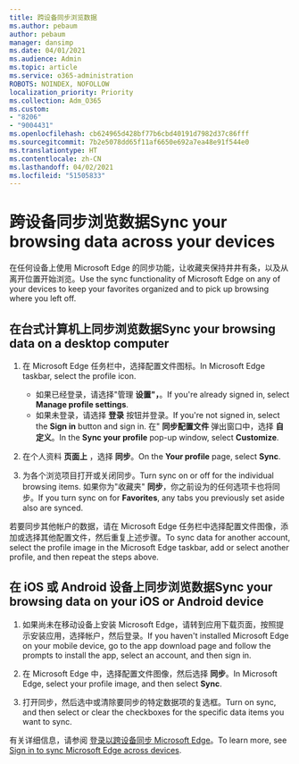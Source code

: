 ```yaml
---
title: 跨设备同步浏览数据
ms.author: pebaum
author: pebaum
manager: dansimp
ms.date: 04/01/2021
ms.audience: Admin
ms.topic: article
ms.service: o365-administration
ROBOTS: NOINDEX, NOFOLLOW
localization_priority: Priority
ms.collection: Adm_O365
ms.custom:
- "8206"
- "9004431"
ms.openlocfilehash: cb624965d428bf77b6cbd40191d7982d37c86fff
ms.sourcegitcommit: 7b2e5078dd65f11af6650e692a7ea48e91f544e0
ms.translationtype: HT
ms.contentlocale: zh-CN
ms.lasthandoff: 04/02/2021
ms.locfileid: "51505833"
---
```

# <a name="sync-your-browsing-data-across-your-devices"></a><span data-ttu-id="4906a-102">跨设备同步浏览数据</span><span class="sxs-lookup"><span data-stu-id="4906a-102">Sync your browsing data across your devices</span></span>

<span data-ttu-id="4906a-103">在任何设备上使用 Microsoft Edge 的同步功能，让收藏夹保持井井有条，以及从离开位置开始浏览。</span><span class="sxs-lookup"><span data-stu-id="4906a-103">Use the sync functionality of Microsoft Edge on any of your devices to keep your favorites organized and to pick up browsing where you left off.</span></span>

## <a name="sync-your-browsing-data-on-a-desktop-computer"></a><span data-ttu-id="4906a-104">在台式计算机上同步浏览数据</span><span class="sxs-lookup"><span data-stu-id="4906a-104">Sync your browsing data on a desktop computer</span></span>

1. <span data-ttu-id="4906a-105">在 Microsoft Edge 任务栏中，选择配置文件图标。</span><span class="sxs-lookup"><span data-stu-id="4906a-105">In Microsoft Edge taskbar, select the profile icon.</span></span>
    
    - <span data-ttu-id="4906a-106">如果已经登录，请选择"管理 **设置"，**。</span><span class="sxs-lookup"><span data-stu-id="4906a-106">If you're already signed in, select **Manage profile settings**.</span></span>
    - <span data-ttu-id="4906a-107">如果未登录，请选择 **登录** 按钮并登录。</span><span class="sxs-lookup"><span data-stu-id="4906a-107">If you're not signed in, select the **Sign in** button and sign in.</span></span> <span data-ttu-id="4906a-108">在" **同步配置文件** 弹出窗口中，选择 **自定义**。</span><span class="sxs-lookup"><span data-stu-id="4906a-108">In the **Sync your profile** pop-up window, select **Customize**.</span></span>

1. <span data-ttu-id="4906a-109">在个人资料 **页面上** ，选择 **同步**。</span><span class="sxs-lookup"><span data-stu-id="4906a-109">On the **Your profile** page, select **Sync**.</span></span>

1. <span data-ttu-id="4906a-110">为各个浏览项目打开或关闭同步。</span><span class="sxs-lookup"><span data-stu-id="4906a-110">Turn sync on or off for the individual browsing items.</span></span> <span data-ttu-id="4906a-111">如果你为"收藏夹" **同步**，你之前设为的任何选项卡也将同步。</span><span class="sxs-lookup"><span data-stu-id="4906a-111">If you turn sync on for **Favorites**, any tabs you previously set aside also are synced.</span></span>

<span data-ttu-id="4906a-112">若要同步其他帐户的数据，请在 Microsoft Edge 任务栏中选择配置文件图像，添加或选择其他配置文件，然后重复上述步骤。</span><span class="sxs-lookup"><span data-stu-id="4906a-112">To sync data for another account, select the profile image in the Microsoft Edge taskbar, add or select another profile, and then repeat the steps above.</span></span>

## <a name="sync-your-browsing-data-on-your-ios-or-android-device"></a><span data-ttu-id="4906a-113">在 iOS 或 Android 设备上同步浏览数据</span><span class="sxs-lookup"><span data-stu-id="4906a-113">Sync your browsing data on your iOS or Android device</span></span>

1. <span data-ttu-id="4906a-114">如果尚未在移动设备上安装 Microsoft Edge，请转到应用下载页面，按照提示安装应用，选择帐户，然后登录。</span><span class="sxs-lookup"><span data-stu-id="4906a-114">If you haven't installed Microsoft Edge on your mobile device, go to the app download page and follow the prompts to install the app, select an account, and then sign in.</span></span>

1. <span data-ttu-id="4906a-115">在 Microsoft Edge 中，选择配置文件图像，然后选择 **同步**。</span><span class="sxs-lookup"><span data-stu-id="4906a-115">In Microsoft Edge, select your profile image, and then select **Sync**.</span></span>

1. <span data-ttu-id="4906a-116">打开同步，然后选中或清除要同步的特定数据项的复选框。</span><span class="sxs-lookup"><span data-stu-id="4906a-116">Turn on sync, and then select or clear the checkboxes for the specific data items you want to sync.</span></span>

<span data-ttu-id="4906a-117">有关详细信息，请参阅 [登录以跨设备同步 Microsoft Edge](https://go.microsoft.com/fwlink/?linkid=2145501)。</span><span class="sxs-lookup"><span data-stu-id="4906a-117">To learn more, see [Sign in to sync Microsoft Edge across devices](https://go.microsoft.com/fwlink/?linkid=2145501).</span></span>
